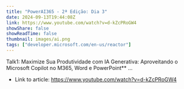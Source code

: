 ```yaml
---
title: "PowerAI365 - 2ª Edição: Dia 3"
date: 2024-09-13T19:44:08Z
link: https://www.youtube.com/watch?v=d-kZcPRoGW4
showShare: false
showReadTime: false
thumbnail: images/ai.png
tags: ["developer.microsoft.com/en-us/reactor"]
---
```

Talk1: Maximize Sua Produtividade com IA Generativa: Aproveitando o Microsoft Copilot no M365, Word e PowerPoint** ...

- Link to article: https://www.youtube.com/watch?v=d-kZcPRoGW4